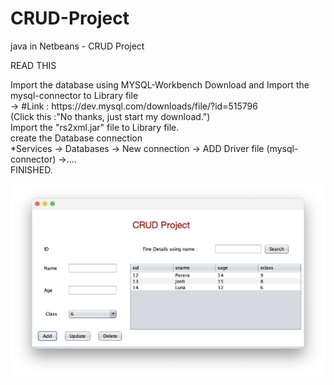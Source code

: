 # CRUD-Project
java in Netbeans - CRUD Project

READ THIS

<p>Import the database using MYSQL-Workbench
Download and Import the mysql-connector to Library file<br/> -> #Link : https://dev.mysql.com/downloads/file/?id=515796 <br/>(Click this :"No thanks, just start my download.")<br/>
Import the "rs2xml.jar" file to Library file.<br/>
create the Database connection<br/> *Services -> Databases -> New connection -> ADD Driver file (mysql-connector) ->.... <br/>FINISHED.</p>
<img src="https://github.com/GANIDU2413/CRUD-Project/blob/main/Screenshot%202023-03-15%20at%2022.27.55.png">

